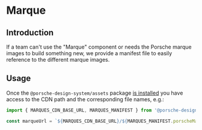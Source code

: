 # Marque

<TableOfContents></TableOfContents>

## Introduction

If a team can't use the "Marque" component or needs the Porsche marque images to build something new, we provide a
manifest file to easily reference to the different marque images.

## Usage

Once the `@porsche-design-system/assets` package [is installed](assets/introduction) you have access to the CDN path and
the corresponding file names, e.g.:

```ts
import { MARQUES_CDN_BASE_URL, MARQUES_MANIFEST } from '@porsche-design-system/assets';

const marqueUrl = `${MARQUES_CDN_BASE_URL}/${MARQUES_MANIFEST.porscheMarqueTrademark.medium.1x}`;
```
